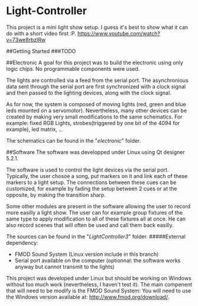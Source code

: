 Light-Controller
================

This project is a mini light show setup. I guess it's best to show what it can do with a short video first :P.
https://www.youtube.com/watch?v=73we8rbzlRw

##Getting Started
###TODO


##Electronic
A goal for this project was to build the electronic using only logic chips. No programmable components were used. 

The lights are controlled via a feed from the serial port. The asynchronious data sent through the serial port are first synchronized with a clock signal and then passed to the lighting devices, along with the clock signal.

As for now, the system is composed of moving lights (red, green and blue leds mounted on a servomotor). Nevertheless, many other devices can be created by making very small modifications to the same schematics. For example: fixed RGB Lights, strobes(triggered by one bit of the 4094 for example), led matrix, ...

The schematics can be found in the "*electronic*" folder.

##Software
The software was developped under Linux using Qt designer 5.2.1. 

The software is used to control the light devices via the serial port. Typically, the user chosoe a song, put markers on it and link each of these markers to a light setup. The connections between these cues can be customized, for example by fading the setup between 2 cues or at the opposite, by making the transition sharp.

Some other modules are present in the software allowing the user to record more easilly a light show. The user can for example group fixtures of the same type to apply modification to all of these fixtures all at once. He can also record scenes that will often be used and call them back easilly.

The sources can be found in the "*LightController3*" folder.
#####External dependency: 
* FMOD Sound System (Linux version include in this branch)
* Serial port available on the computer (optionnal: the software works anyway but cannot transmit to the lights)

This project was developed under Linux but should be working on Windows without too much work (nevertheless, I haven't test it). The main compenent that will need to be modify is the FMOD Sound System: You will need to use the Windows version available at: http://www.fmod.org/download/.
